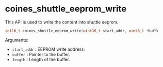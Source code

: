 # coines_shuttle_eeprom_write
This API is used to write the content into shuttle eeprom.

```C
int16_t coines_shuttle_eeprom_write(uint16_t start_addr, uint8_t *buffer, uint16_t length);
```

Arguments:
- `start_addr` : EEPROM write address.
- `buffer` : Pointer to the buffer.
- `length` : Length of the buffer.


